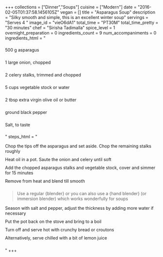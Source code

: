 +++
collections = ["Dinner","Soups"]
cuisine = ["Modern"]
date = "2016-02-05T01:37:58.1456105Z"
vegan = []
title = "Asparagus Soup"
description = "Silky smooth and simple, this is an excellent winter soup"
servings = "Serves 4 "
image_id = "vieO6dA1"
total_time = "PT30M"
total_time_pretty = "30 minutes"
chef = "Sirisha Tadimalla"
spice_level = 1
overnight_preparation = 0
ingredients_count = 9
num_accompaniments = 0
ingredients_html = "<ul style='padding-left: 0; list-style: none;'><li itemprop='recipeIngredient' style='margin: 8px 0px;padding: 8px 0px;'>500 g asparagus</li><li itemprop='recipeIngredient' style='margin: 8px 0px;padding: 8px 0px;'>1 large onion, chopped</li><li itemprop='recipeIngredient' style='margin: 8px 0px;padding: 8px 0px;'>2 celery stalks, trimmed and chopped</li><li itemprop='recipeIngredient' style='margin: 8px 0px;padding: 8px 0px;'>5 cups vegetable stock or water</li><li itemprop='recipeIngredient' style='margin: 8px 0px;padding: 8px 0px;'>2 tbsp extra virgin olive oil or butter</li><li itemprop='recipeIngredient' style='margin: 8px 0px;padding: 8px 0px;'>ground black pepper</li><li itemprop='recipeIngredient' style='margin: 8px 0px;padding: 8px 0px;'>Salt, to taste</li></ul>"
steps_html = "<ol style='list-style: none inside; padding-left: 0px;'><li style='padding-bottom: 10px;'><i class='step-track-icon fa fa-square-o'></i><span class='step-text' itemprop='recipeInstructions'>Chop the tips off the asparagus and set aside. Chop the remaining stalks roughly </span></li><li style='padding-bottom: 10px;'><i class='step-track-icon fa fa-square-o'></i><span class='step-text' itemprop='recipeInstructions'>Heat oil in a pot. Saute the onion and celery until soft</span></li><li style='padding-bottom: 10px;'><i class='step-track-icon fa fa-square-o'></i><span class='step-text' itemprop='recipeInstructions'>Add the chopped asparagus stalks and vegetable stock, cover and simmer for 15 minutes</span></li><li style='padding-bottom: 10px;'><i class='step-track-icon fa fa-square-o'></i><span class='step-text' itemprop='recipeInstructions'>Remove from heat and blend till smooth</span></li><blockquote>Use a regular {blender} or you can also use a {hand blender} (or immersion blender) which works wonderfully for soups</blockquote><li style='padding-bottom: 10px;'><i class='step-track-icon fa fa-square-o'></i><span class='step-text' itemprop='recipeInstructions'>Season with salt and pepper, adjust the thickness by adding more water if necessary</span></li><li style='padding-bottom: 10px;'><i class='step-track-icon fa fa-square-o'></i><span class='step-text' itemprop='recipeInstructions'>Put the pot back on the stove and bring to a boil</span></li><li style='padding-bottom: 10px;'><i class='step-track-icon fa fa-square-o'></i><span class='step-text' itemprop='recipeInstructions'>Turn off and serve hot with crunchy bread or croutons</span></li><li style='padding-bottom: 10px;'><i class='step-track-icon fa fa-square-o'></i><span class='step-text' itemprop='recipeInstructions'>Alternatively, serve chilled with a bit of lemon juice </span></li></ol>"
+++

